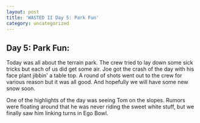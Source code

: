 ```yaml
---
layout: post
title: 'WASTED II Day 5: Park Fun'
category: uncategorized
---
```


## Day 5: Park Fun:

Today was all about the terrain park.  The crew tried to lay down some sick tricks but each of us did get some air.  Joe got the crash of the day with his face plant jibbin' a table top.  A round of shots went out to the crew for various reason but it was all good.  And hopefully we will have some new snow soon.

One of the highlights of the day was seeing Tom on the slopes.  Rumors were floating around that he was never riding the sweet white stuff, but we finally saw him linking turns in Ego Bowl.
